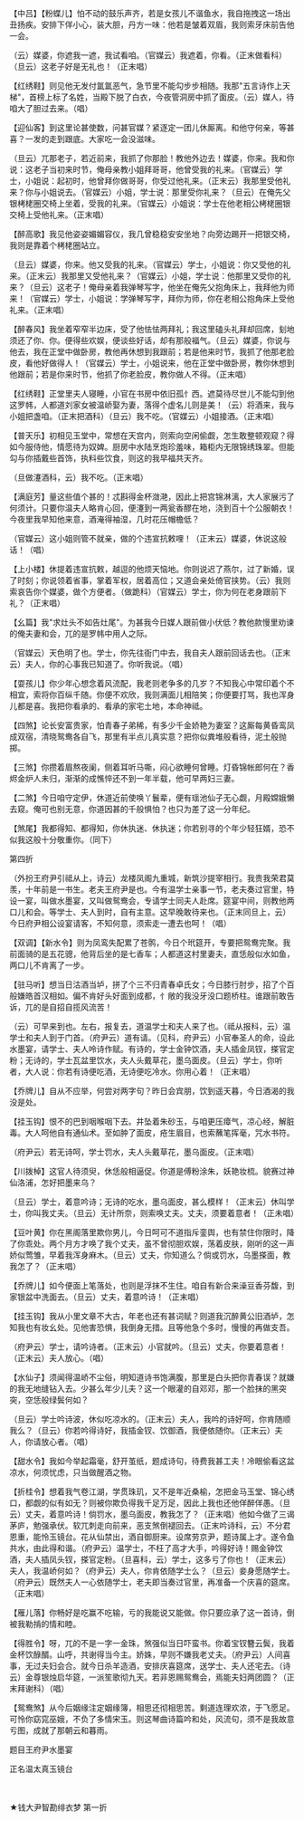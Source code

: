 <!-- { "loadSidebar": true } -->
【中吕】【粉蝶儿】怕不动的鼓乐声齐，若是女孩儿不谐鱼水，我自拖拽这一场出丑扬疾。安排下佯小心，装大胆，丹方一味：他若是皱着双眉，我则索牙床前告他一会。

（云）媒婆，你遮我一遮，我试看咱。（官媒云）我遮着，你看。（正末做看科）（旦云）这老子好是无礼也！（正末唱）

【红绣鞋】则见他无发付氲氲恶气，急节里不能勾步步相随。我那"五言诗作上天梯"，首榜上标了名姓，当殿下脱了白衣，今夜管洞房中抓了面皮。（云）媒人，待咱大了胆过去来。（唱）

【迎仙客】到这里论甚使数，问甚官媒？紧逐定一团儿休厮离。和他守何亲，等甚喜？一发的走到跟底。大家吃一会没滋味。

（旦云）兀那老子，若近前来，我抓了你那脸！教他外边去！媒婆，你来。我和你说：这老子当初来时节，俺母亲教小姐拜哥哥，他曾受我的礼来。（官媒云）学士，小姐说：起初时，他曾拜你做哥哥，你受过他礼来。（正末云）我那里受他礼来？你与小姐说去。（官媒云）小姐，学士说：那里受你礼来？（旦云）在俺先父银栲栳圈交椅上坐着，受我的礼来。（官媒云）小姐说：学士在他老相公栲栳圈银交椅上受他礼来。（正末唱）

【醉高歌】我见他姿姿媚媚容仪，我几曾稳稳安安坐地？向旁边踢开一把银交椅，我则是靠着个栲栳圈站立。

（旦云）媒婆，你来。他又受我的礼来。（官媒云）学士，小姐说：你又受他的礼来。（正末云）我那里又受他礼来？（官媒云）小姐，学士说：他那里又受你的礼来？（旦云）这老子！俺母亲着我弹琴写字，他坐在俺先父抱角床上，我拜他为师来！（官媒云）学士，小姐说：学弹琴写字，拜你为师，你在老相公抱角床上受他礼来。（正末唱）

【醉春风】我坐着窄窄半边床，受了他怯怯两拜礼；我这里磕头礼拜却回席，刬地须还了你、你。便得些欢娱，便谈些好话，却有那般福气。（旦云）媒婆，你说与他去，我在正堂中做卧房，教他再休想到我跟前；若是他来时节，我抓了他那老脸皮，看他好做得人！（官媒云）学士，小姐说来，他在正堂中做卧房，教你休想到他跟前；若是你来时节，他抓了你老脸皮，教你做人不得。（正末唱）

【红绣鞋】正堂里夫人寝睡，小官在书房中依旧孤忄西。遮莫待尽世儿不能勾到他这罗帏，人都道刘家女被温峤娶为妻，落得个虚名儿则是美！（云）将酒来，我与小姐把盏咱。（正末把酒科）（旦云）我不吃。（官媒云）小姐接酒。（正末唱）

【普天乐】初相见玉堂中，常想在天宫内，则索向空闲偷觑，怎生敢整顿观窥？得如今服侍他，情愿待为奴婢。厨房中水陆烹炮珍羞味，箱柜内无限锦绣珠翠。但能勾与你插戴些首饰，执料些饮食，则这的我早福共天齐。

（旦做瀽酒科，云）我不吃。（正末唱）

【满庭芳】量这些值个甚的！忒斟得金杯潋滟，因此上把宫锦淋漓，大人家展污了何须计。只要你温夫人略肯心回，便瀽到一两瓮香醪在地，浇到百十个公服朝衣！今夜里我早知他来意，酒淹得袖湿，几时花压帽檐低？

（官媒云）这小姐则管不就亲，做的个违宣抗敕哩！（正末云）媒婆，休说这般话！（唱）

【上小楼】休提着违宣抗敕，越逗的他烦天恼地。你则说迟了燕尔，过了新婚，误了时刻；你说领着省事，掌着军权，居着高位；又道会亲处倚官挟势。（云）我则索哀告你个媒婆，做个方便者。（做跪科）（官媒云）学士，你为何在老身跟前下礼？（正末唱）

【幺篇】我"求灶头不如告灶尾"。为甚我今日媒人跟前做小伏低？教他款慢里劝谏的俺夫妻和会，兀的是罗帏中用人之际。

（官媒云）天色明了也。学士，你先往衙门中去，我自夫人跟前回话去也。（正末云）夫人，你的心事我已知道了。你听我说。（唱）

【耍孩儿】你少年心想念着风流配，我老则老争多的几岁？不知我心中常印着个不相宜，索将你百纵千随。你便不欢欣，我则满面儿相陪笑；你便要打骂，我也浑身儿都是喜。我把你看承的、看承的家宅土地，本命神祗。

【四煞】论长安富贵家，怕青春子弟稀，有多少千金娇艳为妻室？这厮每黄昏鸾凤成双宿，清晓鸳鸯各自飞，那里有半点儿真实意？把你似粪堆般看待，泥土般抛掷。

【三煞】你攒着眉熬夜阑，侧着耳听马嘶，闷心欲睡何曾睡。灯昏锦帐郎何在？香烬金炉人未归，渐渐的成憔悴还不到一年半载，他可早两妇三妻。

【二煞】今日咱守定伊，休道近前使唤丫鬟辈，便有瑶池仙子无心觑，月殿嫦娥懒去窥。俺可也别无意，你道因甚的千般惧怕？也只为差了这一分年纪。

【煞尾】我都得知、都得知，你休执迷、休执迷；你若别寻的个年少轻狂婿，恐不似我这般十分敬重你。（同下）


第四折

（外扮王府尹引祗从上，诗云）龙楼凤阁九重城，新筑沙提宰相行。我贵我荣君莫羡，十年前是一书生。老夫王府尹是也。今有温学士亲事一节，老夫奏过官里，特设一宴，叫做水墨宴，又叫做鸳鸯会，专请学士同夫人赴席。筵宴中间，则教他两口儿和会。等学士、夫人到时，自有主意。这早晚敢待来也。（正末同旦上，云）今日府尹相公设宴请客，不知何意，须索走一遭去也呵！（唱）

【双调】【新水令】则为凤鸾失配累了苍鹘，今日个玳筵开，专要把鸳鸯完聚。我前面骑的是五花骢，他背后坐的是七香车；人都道这村里妻夫，直恁般似水如鱼，两口儿不肯离了一步。

【驻马听】想当日沽酒当垆，拼了个三不归青春卓氏女；今日膝行肘步，招了个百般嫌皓首汉相如。偏不肯好头好面到成都，忄敞的我没牙没口题桥柱。谁跟前敢告诉，兀的是自招自揽风流苦！

（云）可早来到也。左右，报复去，道温学士和夫人来了也。（祗从报科，云）温学士和夫人到于门首。（府尹云）道有请。（见科，府尹云）小官奉圣人的命，设此水墨宴，请学士、夫人呤诗作赋。有诗的，学士金钟饮酒，夫人插金凤钗，搽官定粉；无诗的，学士瓦盆里饮水，夫人头戴草花，墨乌面皮。（旦云）学士，你听者，大人说：你若有诗便吃酒，无诗便吃冷水。你用心着！（正末唱）

【乔牌儿】自从不应举，何尝对两字句？昨日会宾朋，饮到遥天暮，今日酒渴的我没是处。

【挂玉钩】恨不的巴到咽喉咽下去。井坠着朱砂玉，与咱更压瘴气，凉心经，解脏毒。大人呵他自有通仙术。至如肿了面皮，疮生眉目，也索蘸笔挥毫，咒水书符。

（府尹云）若无诗呵，学士罚水，夫人头戴草花，墨乌面皮。（正末唱）

【川拨棹】这官人待须臾，休恁般相逼促。你道是傅粉涂朱，妖艳妆梳。貌赛过神仙洛浦，怎好把墨来乌？

（旦云）学士，着意吟诗；无诗的吃水，墨乌面皮，甚么模样！（正末云）休叫学士，你叫我丈夫。（旦云）无计所奈，则索唤丈夫。丈夫，须要着意者！（正未唱）

【豆叶黄】你在黑阁落里欺你男儿，今日呵可不道指斥銮舆，也有禁住你限时，降了你乖处。两个月方才唤了我个丈夫，虽不曾彻胆欢娱，荡着皮肤，刚听的这一声娇似莺雏，早着我浑身麻木。（旦云）丈夫，你知道么？倘或罚水，乌墨搽面，教我怎了？（正末唱）

【乔牌儿】如今便面上笔落处，也则是浮抹不生住。咱自有新合来澡豆香芬馥，到家银盆中洗面去。（旦云）丈夫，着意吟诗！（正末唱）

【挂玉钩】我从小里文章不大古，年老也还有甚词赋？则道我沉醉黄公旧酒垆，怎知我也有妆幺处。见他害恐惧，我倒身无措。且等他急个多时，慢慢的再做支吾。

（府尹云）学士，请吟诗者。（正末云）小官就吟。（旦云）丈夫，你要着意者！（正末云）夫人放心。（唱）

【水仙子】须闻得温峤不尘俗，明知道诗书饱满腹，那里是白头把你青春误？就嫌的我无地缝钻入去。少甚么年少儿夫？这一个眼灌的自邓邓，那一个脸抹的黑突突，空恁般绿鬓何如？

（旦云）学士吟诗波，休似吃凉水的。（正末云）夫人，我吟的诗好呵，你肯随顺我么？（旦云）你若吟得诗好，我插金钗、饮御酒，我便依随你。（正末云）夫人，你请放心者。（唱）

【甜水令】我如今举起霜毫，舒开茧纸，题成诗句，待费我甚工夫！冷眼偷看这盆凉水，何须忧虑，只当做醒酒之物。

【折桂令】想着我气卷江湖，学贯珠玑，又不是年近桑榆，怎把金马玉堂、锦心绣口，都觑的似有如无？则被你欺负得我千足万足，因此上我也还他佯醉佯愚。（旦云）丈夫，着意吟诗！倘罚水，墨乌面皮，教我怎了？（正末唱）他如今做了三谒茅庐，勉强承伏。软兀刺走向前来，恶支煞倒褪回去。（正末吟诗科，云）不分君恩重，能怜玉镜台。花从仙禁出，酒自御厨来。设席劳京尹，题诗属上才。遂令鱼共水，由此得和谐。（府尹云）温学士，不枉了高才大手，吟得好诗！赐金钟饮酒，夫人插凤头钗，搽官定粉。（旦喜科，云）学士，这多亏了你也！（正末云）夫人，我温峤何如？（府尹云）夫人，你肯依随学士么？（旦云）妾身愿随学士。（府尹云）既然夫人一心依随学士，老夫即当奏过官里，再准备一个庆喜的筵席。（正末唱）

【雁儿落】你畅好是吃赢不吃输，亏的我能说又能做。你只要应承了这一首诗，倒被我勒掯的情和睦。

【得胜令】呀，兀的不是一字一金珠，煞强似当日吓蛮书。你着宝钗簪云鬓，我着金杯饮醁醑。山呼，共谢得当今主。娇姝，早则不嫌我老丈夫。（府尹云）人间喜事，无过夫妇会合。就今日杀羊造酒，安排庆喜筵席，送学士、夫人还宅去。（诗云）金尊银烛启华筵，一派笙歌彻九天。若非恩赐鸳鸯会，焉能夫妇两团圆？（正末拜谢科）（唱）

【鸳鸯煞】从今后姻缘注定姻缘簿，相思还彻相思苦。剩道连理欢浓，于飞愿足。可怜你窈窕巫娥，不负了多情宋玉。则这琴曲诗篇吟和处，风流句，须不是我故意亏图，成就了那朝云和暮雨。

题目王府尹水墨宴

正名温太真玉镜台


　
　




★钱大尹智勘绯衣梦
第一折

